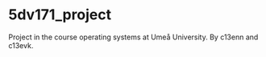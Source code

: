# 5dv171_project
Project in the course operating systems at Umeå University. By c13enn and c13evk. 
